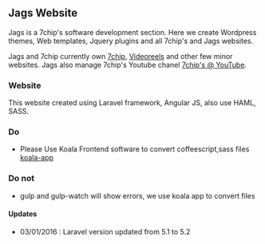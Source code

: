 ## Jags Website 

Jags is a 7chip's software development section. Here we create Wordpress themes, Web templates, Jquery plugins and all 7chip's and Jags websites.
 
Jags and 7chip currently own [7chip](http://7chip.com), [Videoreels](http://videoreels.net) and other few minor websites. Jags also manage 7chip's Youtube chanel [7chip's @ YouTube](https://www.youtube.com/user/sibin7771).
 
### Website 
 
This website created using Laravel framework, Angular JS, also use HAML, SASS.

### Do 
 - Please Use Koala Frontend software to convert coffeescript,sass files [koala-app](http://koala-app.com/)

### Do not 
 - gulp and gulp-watch will show errors, we use koala app to convert files 
 
#### Updates 
 - 03/01/2016 : Laravel version updated from 5.1 to 5.2  
 

